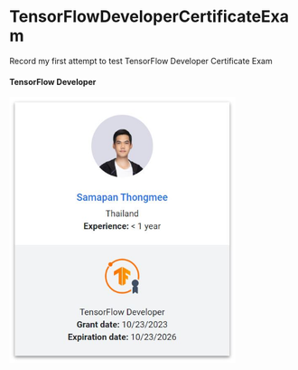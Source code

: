 # TensorFlowDeveloperCertificateExam
Record my first attempt to test TensorFlow Developer Certificate Exam

#### TensorFlow Developer
<img src="https://github.com/SamapanThongmee/TensorFlowDeveloperCertificateExam/blob/main/Tensorflow%20Developer%20Certificate.JPG" height="470" width="400" >
